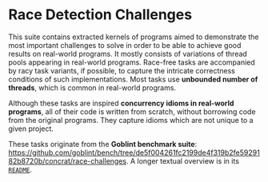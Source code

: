 <!--
This file is part of the SV-Benchmarks collection of verification tasks:
https://gitlab.com/sosy-lab/benchmarking/sv-benchmarks

SPDX-FileCopyrightText: 2023 University of Tartu

SPDX-License-Identifier: MIT
-->

# Race Detection Challenges

This suite contains extracted kernels of programs aimed to demonstrate the most important challenges to solve in order to be able to achieve good results on real-world programs.
It mostly consists of variations of thread pools appearing in real-world programs.
Race-free tasks are accompanied by racy task variants, if possible, to capture the intricate correctness conditions of such implementations.
Most tasks use **unbounded number of threads**, which is common in real-world programs.

Although these tasks are inspired **concurrency idioms in real-world programs**, all of their code is written from scratch, without borrowing code from the original programs.
They capture idioms which are not unique to a given project.

These tasks originate from the **Goblint benchmark suite**: https://github.com/goblint/bench/tree/de5f004261fc2199de4f319b2fe5929182b8720b/concrat/race-challenges.
A longer textual overview is in its [`README`](https://github.com/goblint/bench/blob/de5f004261fc2199de4f319b2fe5929182b8720b/concrat/race-challenges/README.md).
